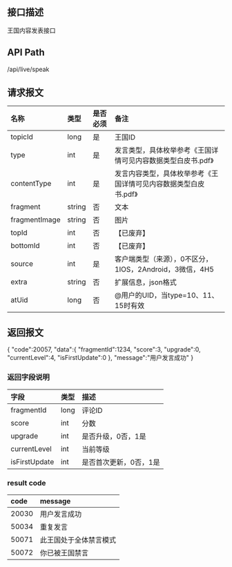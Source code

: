 ## 接口描述
王国内容发表接口

## API Path
/api/live/speak

## 请求报文
|名称|类型|是否必须|备注|
|:-|:-|:-|:-|
|topicId|long|是|王国ID|
|type|int|是|发言类型，具体枚举参考《王国详情可见内容数据类型白皮书.pdf》|
|contentType|int|是|发言内容类型，具体枚举参考《王国详情可见内容数据类型白皮书.pdf》|
|fragment|string|否|文本|
|fragmentImage|string|否|图片|
|topId|int|否|【已废弃】|
|bottomId|int|否|【已废弃】|
|source|int|是|客户端类型（来源），0不区分，1IOS，2Android，3微信，4H5|
|extra|string|否|扩展信息，json格式|
|atUid|long|否|@用户的UID，当type=10、11、15时有效|

## 返回报文
{
	"code":20057,
	"data":{
		"fragmentId":1234,
		"score":3,
		"upgrade":0,
		"currentLevel":4,
		"isFirstUpdate":0
	},
	"message":"用户发言成功"
}

### 返回字段说明
|字段|类型|描述
|:-|:-|:-|
|fragmentId|long|评论ID|
|score|int|分数|
|upgrade|int|是否升级，0否，1是|
|currentLevel|int|当前等级|
|isFirstUpdate|int|是否首次更新，0否，1是|

### result code
|code|message|
|:-|:-|
|20030|用户发言成功|
|50034|重复发言|
|50071|此王国处于全体禁言模式|
|50072|你已被王国禁言|